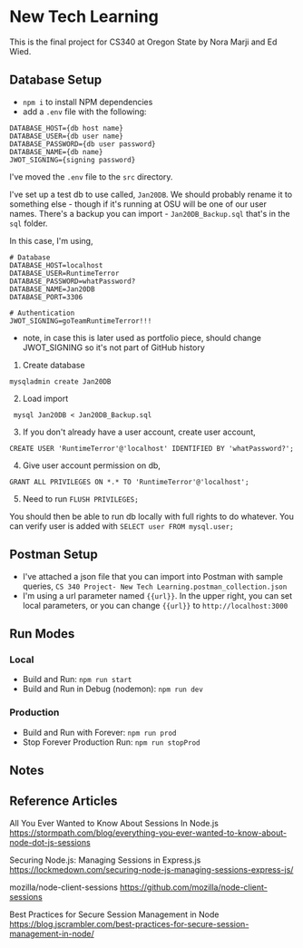 # New Tech Learning
This is the final project for CS340 at Oregon State by Nora Marji and Ed Wied.


## Database Setup
* `npm i` to install NPM dependencies
* add a `.env` file with the following:
```
DATABASE_HOST={db host name}
DATABASE_USER={db user name}
DATABASE_PASSWORD={db user password}
DATABASE_NAME={db name}
JWOT_SIGNING={signing password}
```

I've moved the `.env` file to the `src` directory.

I've set up a test db to use called, `Jan20DB`.  We should probably rename it to something else - though if it's running at OSU will be one of our user names. There's a backup you can import - `Jan20DB_Backup.sql` that's in the `sql` folder.

In this case, I'm using,

```
# Database
DATABASE_HOST=localhost
DATABASE_USER=RuntimeTerror
DATABASE_PASSWORD=whatPassword?
DATABASE_NAME=Jan20DB
DATABASE_PORT=3306

# Authentication
JWOT_SIGNING=goTeamRuntimeTerror!!!
```
* note, in case this is later used as portfolio piece, should change JWOT_SIGNING so it's not part of GitHub history

1. Create database
```
mysqladmin create Jan20DB
```

2. Load import
```
 mysql Jan20DB < Jan20DB_Backup.sql
```

3. If you don't already have a user account, create user account,
```
CREATE USER 'RuntimeTerror'@'localhost' IDENTIFIED BY 'whatPassword?';
```

4. Give user account permission on db,
```
GRANT ALL PRIVILEGES ON *.* TO 'RuntimeTerror'@'localhost';
```

5. Need to run `FLUSH PRIVILEGES;`

You should then be able to run db locally with full rights to do whatever.  You can verify user is added with `SELECT user FROM mysql.user;`


## Postman Setup
* I've attached a json file that you can import into Postman with sample queries, `CS 340 Project- New Tech Learning.postman_collection.json`
* I'm using a url parameter named `{{url}}`.  In the upper right, you can set local parameters, or you can change `{{url}}` to `http://localhost:3000`


## Run Modes
### Local
* Build and Run: `npm run start`
* Build and Run in Debug (nodemon): `npm run dev`

### Production
* Build and Run with Forever: `npm run prod`
* Stop Forever Production Run: `npm run stopProd`


## Notes


## Reference Articles
All You Ever Wanted to Know About Sessions In Node.js
https://stormpath.com/blog/everything-you-ever-wanted-to-know-about-node-dot-js-sessions

Securing Node.js: Managing Sessions in Express.js
https://lockmedown.com/securing-node-js-managing-sessions-express-js/

mozilla/node-client-sessions
https://github.com/mozilla/node-client-sessions

Best Practices for Secure Session Management in Node
https://blog.jscrambler.com/best-practices-for-secure-session-management-in-node/
